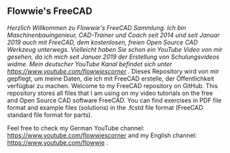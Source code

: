 ## Flowwie's FreeCAD
_Herzlich Willkommen zu Flowwie's FreeCAD Sammlung. Ich bin Maschinenbauingenieur, CAD-Trainer und Coach seit 2014 und seit Januar 2019 auch mit FreeCAD, dem kostenlosen, freien Open Source CAD Werkzeug unterwegs. Vielleicht haben Sie schon ein YouTube Video von mir gesehen, da ich mich seit Januar 2019 der Erstellung von Schulungsvideos widme. Mein deutscher YouTube Kanal befindet sich unter https://www.youtube.com/flowwiescorner ._
Dieses Repository wird von mir gepflegt, um meine Daten, die ich mit FreeCAD erstelle, der Öffentlichkeit verfügbar zu machen.
Welcome to my FreeCAD repository on GitHub. This repository stores all files that I am using on my video tutorials on the free and Open Source CAD software FreeCAD.
You can find exercises in PDF file format and example files (solutions) in the .fcstd file format (FreeCAD standard file format for parts).

Feel free to check my German YouTube channel:
https://www.youtube.com/flowwiescorner
and my English channel:
https://www.youtube.com/flowwie
.

